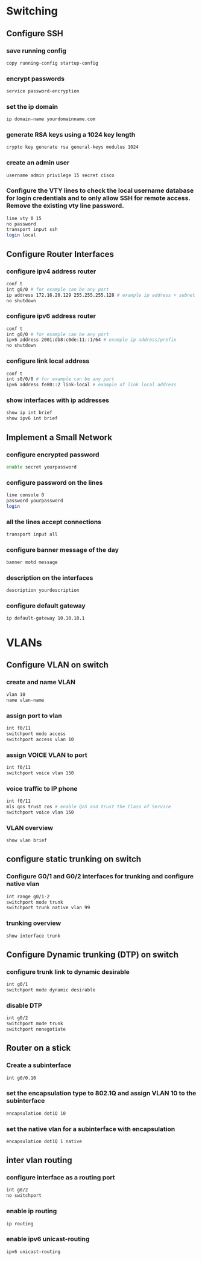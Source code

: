 # Switching

## Configure SSH

### save running config

```bash
copy running-config startup-config
```

### encrypt passwords

```bash
service password-encryption
```

### set the ip domain

```bash
ip domain-name yourdomainname.com
```

### generate RSA keys using a 1024 key length

```bash
crypto key generate rsa general-keys modulus 1024
```

### create an admin user

```bash
username admin privilege 15 secret cisco
```

### Configure the VTY lines to check the local username database for login credentials and to only allow SSH for remote access. Remove the existing vty line password.

```bash
line vty 0 15
no password
transport input ssh
login local
```

## Configure Router Interfaces

### configure ipv4 address router

```bash
conf t
int g0/0 # for example can be any port
ip address 172.16.20.129 255.255.255.128 # example ip address + subnet address
no shutdown
```

### configure ipv6 address router

```bash
conf t
int g0/0 # for example can be any port
ipv6 address 2001:db8:c0de:11::1/64 # example ip address/prefix
no shutdown
```

### configure link local address

```bash
conf t
int s0/0/0 # for example can be any port
ipv6 address fe80::2 link-local # example of link local address
```

### show interfaces with ip addresses

```bash
show ip int brief
show ipv6 int brief
```

## Implement a Small Network

### configure encrypted password

```bash
enable secret yourpassword
```

### configure password on the lines

```bash
line console 0
password yourpassword
login
```

### all the lines accept connections

```bash
transport input all
```

### configure banner message of the day

```bash
banner motd message
```

### description on the interfaces

```bash
description yourdescription
```

### configure default gateway

```bash
ip default-gateway 10.10.10.1
```

# VLANs

## Configure VLAN on switch

### create and name VLAN

```bash
vlan 10
name vlan-name
```

### assign port to vlan

```bash
int f0/11
switchport mode access
switchport access vlan 10
```

### assign VOICE VLAN to port

```bash
int f0/11
switchport voice vlan 150
```

### voice traffic to IP phone

```bash
int f0/11
mls qos trust cos # enable QoS and trust the Class of Service
switchport voice vlan 150
```

### VLAN overview

```bash
show vlan brief
```

## configure static trunking on switch

### Configure G0/1 and G0/2 interfaces for trunking and configure native vlan

```bash
int range g0/1-2
switchport mode trunk
switchport trunk native vlan 99
```

### trunking overview

```bash
show interface trunk
```

## Configure Dynamic trunking (DTP) on switch

### configure trunk link to dynamic desirable

```bash
int g0/1
switchport mode dynamic desirable
```

### disable DTP

```bash
int g0/2
switchport mode trunk
switchport nonegotiate
```

## Router on a stick

### Create a subinterface

```bash
int g0/0.10
```

### set the encapsulation type to 802.1Q and assign VLAN 10 to the subinterface

```bash
encapsulation dot1Q 10
```

### set the native vlan for a subinterface with encapsulation

```bash
encapsulation dot1Q 1 native
```

## inter vlan routing

### configure interface as a routing port

```bash
int g0/2
no switchport
```

### enable ip routing

```bash
ip routing
```

### enable ipv6 unicast-routing

```bash
ipv6 unicast-routing
```
